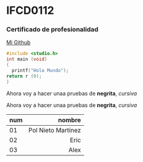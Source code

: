 # IFCD0112
### Certificado de profesionalidad

[Mi Github](https://github.com/PolNie)


```c
#include <studio.h>
int main (void)
(
  printf("Hola Mundo");
return r (0);
)
```

Ahora voy a hacer unaa pruebas de **negrita**, *cursiva*

Ahora voy a hacer unaa pruebas de __negrita__, _cursiva_

|num|nombre|
|---|------:|
|01 |Pol Nieto Martínez|
|02 |Eric|
|03 |Alex|
